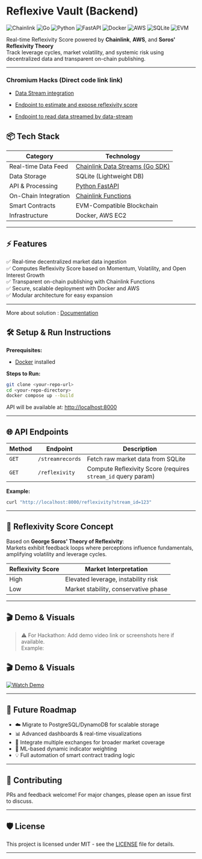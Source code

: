 # Reflexive Vault (Backend)
![Chainlink](https://img.shields.io/badge/Chainlink-375BD2?style=flat&logo=chainlink&logoColor=white)
![Go](https://img.shields.io/badge/Go-00ADD8?style=flat&logo=go&logoColor=white)
![Python](https://img.shields.io/badge/Python-3776AB?style=flat&logo=python&logoColor=white)
![FastAPI](https://img.shields.io/badge/FastAPI-009688?style=flat&logo=fastapi&logoColor=white)
![Docker](https://img.shields.io/badge/Docker-2496ED?style=flat&logo=docker&logoColor=white)
![AWS](https://img.shields.io/badge/AWS-FF9900?style=flat&logo=amazonaws&logoColor=white)
![SQLite](https://img.shields.io/badge/SQLite-003B57?style=flat&logo=sqlite&logoColor=white)
![EVM](https://img.shields.io/badge/EVM-Compatible-5C2D91?style=flat)

Real-time Reflexivity Score powered by **Chainlink**, **AWS**, and **Soros' Reflexivity Theory**  
Track leverage cycles, market volatility, and systemic risk using decentralized data and transparent on-chain publishing.

---

### Chromium Hacks (Direct code link link)
- [Data Stream integration](https://github.com/AnkurKumarShukla/linkbackend/blob/0c76864ee9df81f7f9b3c65fbd8418584973ba6a/stream-app/main.go#L20)
- [Endpoint to estimate and expose reflexivity score](https://github.com/AnkurKumarShukla/linkbackend/blob/0c76864ee9df81f7f9b3c65fbd8418584973ba6a/py-api-app/main.py#L56)

- [Endpoint to read data streamed by data-stream](https://github.com/AnkurKumarShukla/linkbackend/blob/0c76864ee9df81f7f9b3c65fbd8418584973ba6a/py-api-app/main.py#L37)




## 📦 Tech Stack

| Category              | Technology                          |
|----------------------|-------------------------------------|
| Real-time Data Feed  | [Chainlink Data Streams (Go SDK)](https://chain.link/data-streams) |
| Data Storage         | SQLite (Lightweight DB)             |
| API & Processing     | [Python FastAPI](https://fastapi.tiangolo.com/) |
| On-Chain Integration | [Chainlink Functions](https://chain.link/functions) |
| Smart Contracts      | EVM-Compatible Blockchain           |
| Infrastructure       | Docker, AWS EC2                     |

---

## ⚡ Features

✅ Real-time decentralized market data ingestion  
✅ Computes Reflexivity Score based on Momentum, Volatility, and Open Interest Growth  
✅ Transparent on-chain publishing with Chainlink Functions  
✅ Secure, scalable deployment with Docker and AWS  
✅ Modular architecture for easy expansion  

---

More about solution : [Documentation](https://docs.google.com/document/d/1sdwQq9cpyK3YzQ1xSMgvZQW2y2AWSYIKEyzm9V6AAN8/edit?usp=sharing)

## 🛠️ Setup & Run Instructions

**Prerequisites:**  
- [Docker](https://docs.docker.com/get-docker/) installed  

**Steps to Run:**

```bash
git clone <your-repo-url>
cd <your-repo-directory>
docker compose up --build
```

API will be available at: [http://localhost:8000](http://localhost:8000) 

---

## 🌐 API Endpoints

| Method | Endpoint         | Description                          |
|--------|-----------------|--------------------------------------|
| `GET`  | `/streamrecords` | Fetch raw market data from SQLite    |
| `GET`  | `/reflexivity`   | Compute Reflexivity Score (requires `stream_id` query param) |

**Example:**

```bash
curl "http://localhost:8000/reflexivity?stream_id=123"
```

---


## 🎯 Reflexivity Score Concept

Based on **George Soros' Theory of Reflexivity**:  
Markets exhibit feedback loops where perceptions influence fundamentals, amplifying volatility and leverage cycles.

| Reflexivity Score | Market Interpretation                |
|-------------------|--------------------------------------|
| High              | Elevated leverage, instability risk  |
| Low               | Market stability, conservative phase |

---

## 🎬 Demo & Visuals

> ⚠️ For Hackathon: Add demo video link or screenshots here if available.  
Example:

## 🎬 Demo & Visuals

[![Watch Demo](https://img.youtube.com/vi/j7hOQ1wxU3Q/0.jpg)](https://www.youtube.com/watch?v=j7hOQ1wxU3Q&autoplay=1)


---

## 🚀 Future Roadmap

- ☁️ Migrate to PostgreSQL/DynamoDB for scalable storage  
- 📊 Advanced dashboards & real-time visualizations  
- 🔗 Integrate multiple exchanges for broader market coverage  
- 🤖 ML-based dynamic indicator weighting  
- 💡 Full automation of smart contract trading logic  

---

## 🤝 Contributing

PRs and feedback welcome! For major changes, please open an issue first to discuss.

---

## 🛡️ License

This project is licensed under MIT - see the [LICENSE](LICENSE) file for details.

---



